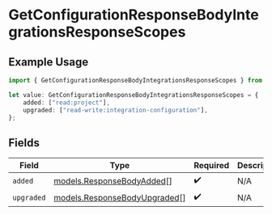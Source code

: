# GetConfigurationResponseBodyIntegrationsResponseScopes

## Example Usage

```typescript
import { GetConfigurationResponseBodyIntegrationsResponseScopes } from "@simplesagar/vercel/models/getconfigurationop.js";

let value: GetConfigurationResponseBodyIntegrationsResponseScopes = {
    added: ["read:project"],
    upgraded: ["read-write:integration-configuration"],
};
```

## Fields

| Field                                                              | Type                                                               | Required                                                           | Description                                                        |
| ------------------------------------------------------------------ | ------------------------------------------------------------------ | ------------------------------------------------------------------ | ------------------------------------------------------------------ |
| `added`                                                            | [models.ResponseBodyAdded](../models/responsebodyadded.md)[]       | :heavy_check_mark:                                                 | N/A                                                                |
| `upgraded`                                                         | [models.ResponseBodyUpgraded](../models/responsebodyupgraded.md)[] | :heavy_check_mark:                                                 | N/A                                                                |